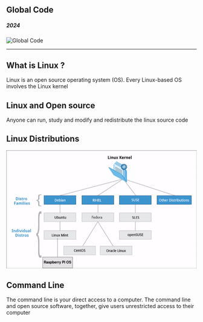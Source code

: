 ## Global Code
##### 2024
![Global Code](/assets/img/GC_Logo_artwork_RGB-LOGO_colour_SMALL.png)


--- 
## What is Linux ?
Linux is an open source operating system (OS).
Every Linux-based OS involves the Linux kernel

## Linux and Open source
Anyone can run, study and modify and redistribute the linux source code

## Linux Distributions
![Linux Distros](/assets/img/linux_kernel.png)  <!-- Copyright freecodecamp -->


## Command Line
The command line is your direct access to a computer.
The command line and open source software, together, give users unrestricted access to their computer